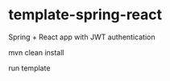 # template-spring-react

Spring + React app with JWT authentication 

mvn clean install

run template